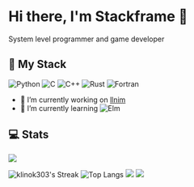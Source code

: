 # Hi there, I'm Stackframe :wave:
System level programmer and game developer
## :briefcase: My Stack

![Python](https://img.shields.io/badge/python-3670A0?style=for-the-badge&logo=python&logoColor=ffdd54)
![C](https://img.shields.io/badge/c-%2300599C.svg?style=for-the-badge&logo=c&logoColor=white)
![C++](https://img.shields.io/badge/c++-%2300599C.svg?style=for-the-badge&logo=c%2B%2B&logoColor=white)
![Rust](https://img.shields.io/badge/rust-%23000000.svg?style=for-the-badge&logo=rust&logoColor=white)
![Fortran](https://img.shields.io/badge/Fortran-%23734F96.svg?style=for-the-badge&logo=fortran&logoColor=white)

- 🔭 I’m currently working on [llnim](https://github.com/klinok303/llnim)
- 🌱 I’m currently learning ![Elm](https://img.shields.io/badge/Elm-60B5CC?style=for-the-badge&logo=elm&logoColor=white)

## :computer: Stats
![](https://komarev.com/ghpvc/?username=klinok303)

![klinok303's Streak](https://github-readme-streak-stats.herokuapp.com/?user=klinok303&theme=tokyonight&hide_border=true)
![Top Langs](http://github-readme-stats.vercel.app/api/top-langs/?username=klinok303&theme=tokyonight&layout=compact&hide_border=true)
![](http://github-profile-summary-cards.vercel.app/api/cards/profile-details?username=klinok303&theme=tokyonight)
![](http://github-profile-summary-cards.vercel.app/api/cards/stats?username=klinok303&theme=tokyonight)

<!--
**klinok303/klinok303** is a ✨ _special_ ✨ repository because its `README.md` (this file) appears on your GitHub profile.

Here are some ideas to get you started:

- 🔭 I’m currently working on ...
- 🌱 I’m currently learning ...
- 👯 I’m looking to collaborate on ...
- 🤔 I’m looking for help with ...
- 💬 Ask me about ...
- 📫 How to reach me: ...
- 😄 Pronouns: ...
- ⚡ Fun fact: ...
-->
